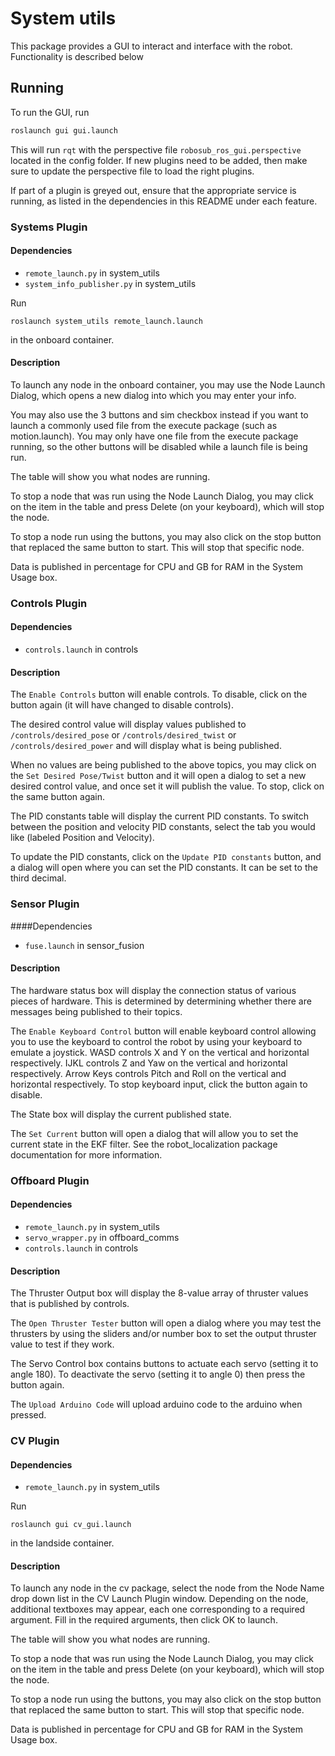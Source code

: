 # System utils

This package provides a GUI to interact and interface with the robot. Functionality is described below

## Running

To run the GUI, run
```bash
roslaunch gui gui.launch
```

This will run `rqt` with the perspective file `robosub_ros_gui.perspective` located in the config folder. If new plugins need to be added, then make sure to update the perspective file to load the right plugins.

If part of a plugin is greyed out, ensure that the appropriate service is running, as listed in the dependencies in this README under each feature.

### Systems Plugin

#### Dependencies
- `remote_launch.py` in system_utils
- `system_info_publisher.py` in system_utils

Run 
```
roslaunch system_utils remote_launch.launch
```

in the onboard container.


#### Description
To launch any node in the onboard container, you may use the Node Launch Dialog, which opens a new dialog into which you may enter your info. 

You may also use the 3 buttons and sim checkbox instead if you want to launch a commonly used file from the execute package (such as motion.launch). You may only have one file from the execute package running, so the other buttons will be disabled while a launch file is being run.

The table will show you what nodes are running.

To stop a node that was run using the Node Launch Dialog, you may click on the item in the table and press Delete (on your keyboard), which will stop the node.

To stop a node run using the buttons, you may also click on the stop button that replaced the same button to start. This will stop that specific node. 

Data is published in percentage for CPU and GB for RAM in the System Usage box.

### Controls Plugin

#### Dependencies
- `controls.launch` in controls

#### Description
The `Enable Controls` button will enable controls. To disable, click on the button again (it will have changed to disable controls).

The desired control value will display values published to `/controls/desired_pose` or `/controls/desired_twist` or `/controls/desired_power` and will display what is being published.

When no values are being published to the above topics, you may click on the `Set Desired Pose/Twist` button and it will open a dialog to set a new desired control value, and once set it will publish the value. To stop, click on the same button again.

The PID constants table will display the current PID constants. To switch between the position and velocity PID constants, select the tab you would like (labeled Position and Velocity). 

To update the PID constants, click on the `Update PID constants` button, and a dialog will open where you can set the PID constants. It can be set to the third decimal.

### Sensor Plugin

####Dependencies
- `fuse.launch` in sensor_fusion

#### Description
The hardware status box will display the connection status of various pieces of hardware. This is determined by determining whether there are messages being published to their topics.

The `Enable Keyboard Control` button will enable keyboard control allowing you to use the keyboard to control the robot by using your keyboard to emulate a joystick. WASD controls X and Y on the vertical and horizontal respectively. IJKL controls Z and Yaw on the vertical and horizontal respectively. Arrow Keys controls Pitch and Roll on the vertical and horizontal respectively. To stop keyboard input, click the button again to disable.

The State box will display the current published state.

The `Set Current` button will open a dialog that will allow you to set the current state in the EKF filter. See the robot_localization package documentation for more information.

### Offboard Plugin

#### Dependencies
- `remote_launch.py` in system_utils
- `servo_wrapper.py` in offboard_comms
- `controls.launch` in controls

#### Description
The Thruster Output box will display the 8-value array of thruster values that is published by controls.

The `Open Thruster Tester` button will open a dialog where you may test the thrusters by using the sliders and/or number box to set the output thruster value to test if they work.

The Servo Control box contains buttons to actuate each servo (setting it to angle 180). To deactivate the servo (setting it to angle 0) then press the button again.

The `Upload Arduino Code` will upload arduino code to the arduino when pressed.

### CV Plugin

#### Dependencies
- `remote_launch.py` in system_utils

Run 
```
roslaunch gui cv_gui.launch
```

in the landside container.

#### Description

To launch any node in the cv package, select the node from the Node Name drop down list in the CV Launch Plugin window. Depending on the node, additional textboxes may appear, each one corresponding to a required argument. Fill in the required arguments, then click OK to launch.

The table will show you what nodes are running.

To stop a node that was run using the Node Launch Dialog, you may click on the item in the table and press Delete (on your keyboard), which will stop the node.

To stop a node run using the buttons, you may also click on the stop button that replaced the same button to start. This will stop that specific node. 

Data is published in percentage for CPU and GB for RAM in the System Usage box.
